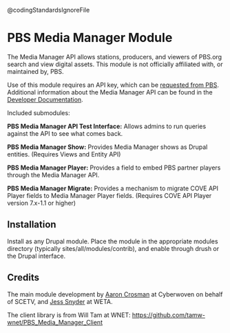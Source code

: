 @codingStandardsIgnoreFile

# PBS Media Manager Module

The Media Manager API allows stations, producers, and viewers of PBS.org search and view digital assets. This module is not officially affiliated with, or maintained by, PBS.

Use of this module requires an API key, which can be [requested from PBS](http://digitalsupport.pbs.org/support/tickets/new). Additional information about the Media Manager API can be found in the [Developer Documentation](https://docs.pbs.org/display/CDA/Media+Manager+API).

Included submodules:

**PBS Media Manager API Test Interface:** Allows admins to run queries against the API to see what comes back.

**PBS Media Manager Show:** Provides Media Manager shows as Drupal entities. (Requires Views and Entity API)

**PBS Media Manager Player:** Provides a field to embed PBS partner players through the Media Manager API.

**PBS Media Manager Migrate:** Provides a mechanism to migrate COVE API Player fields to Media Manager Player fields. (Requires COVE API Player version 7.x-1.1 or higher)


## Installation

Install as any Drupal module. Place the module in the appropriate modules directory (typically sites/all/modules/contrib), and enable through drush or the Drupal interface.

## Credits

The main module development by [Aaron Crosman](https://www.drupal.org/u/acrosman) at Cyberwoven on behalf of SCETV, and [Jess Snyder](https://www.drupal.org/u/jesss) at WETA.

The client library is from Will Tam at WNET: https://github.com/tamw-wnet/PBS_Media_Manager_Client
